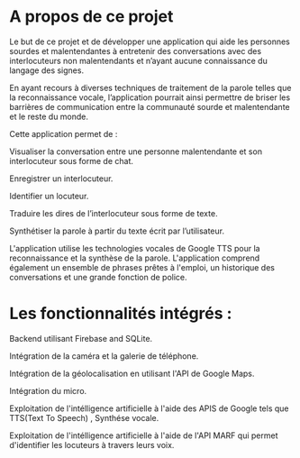 # A propos de ce projet
Le but de ce projet et de développer une application qui aide les personnes sourdes et malentendantes à entretenir des conversations avec des interlocuteurs non malentendants et n’ayant aucune connaissance du langage des signes.

En ayant recours à diverses techniques de traitement de la parole telles que la reconnaissance vocale, l’application pourrait ainsi permettre de briser les barrières de communication entre la communauté sourde et malentendante et le reste du monde.

Cette application permet de : 

Visualiser la conversation entre une personne malentendante et son interlocuteur sous forme de chat.

Enregistrer un interlocuteur.

Identifier un locuteur.

Traduire les dires de l’interlocuteur sous forme de texte.

Synthétiser la parole à partir du texte écrit par l’utilisateur.




L'application utilise les technologies vocales de Google TTS pour la reconnaissance et la synthèse de la parole. L'application comprend également un ensemble de phrases prêtes à l'emploi, un historique des conversations et une grande fonction de police.

# Les fonctionnalités intégrés : 
Backend utilisant Firebase and SQLite.

Intégration de la caméra et la galerie de téléphone.                                                                                

Intégration de la géolocalisation en utilisant l'API de Google Maps.                                                                

Intégration du micro.                                                                                     

Exploitation de l'intélligence artificielle à l'aide des APIS de Google tels que TTS(Text To Speech) , Synthése vocale.           

Exploitation de l'intélligence artificielle à l'aide de l'API MARF qui permet d'identifier les locuteurs à travers leurs voix.


